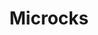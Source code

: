 ---
title: Microcks
categories:
  - cloud
officialPartner: 
  name: Microcks
  url: https://microcks.io/
docs:
  - id: java
    url: https://github.com/microcks/microcks-testcontainers-java
    maintainer: official
    example: |
      ```java
      var microcks = new MicrocksContainer(DockerImageName.parse("quay.io/microcks/microcks-uber:1.8.0"));
      microcks.start();
      ```
    installation: |
      ```xml
      <dependency>
          <groupId>io.github.microcks</groupId>
          <artifactId>microcks-testcontainers</artifactId>
          <version>0.2.8</version>
          <scope>test</scope>
      </dependency>
      ```
  - id: go
    url: https://github.com/microcks/microcks-testcontainers-go
    maintainer: official
    example: |
      ```go
      microcksContainer, err := microcks.RunContainer(ctx, testcontainers.WithImage("quay.io/microcks/microcks-uber:1.8.0"))
      ```
    installation: |
      ```bash
      go get github.com/microcks/microcks-testcontainers-go
      ```
  - id: nodejs
    url: https://github.com/microcks/microcks-testcontainers-node
    maintainer: official
    example: |
      ```javascript
      const microcks = await new MicrocksContainer().start();
      ```
    installation: |
      ```bash
      npm install @microcks/microcks-testcontainers --save-dev
      ```
description: |
  Microcks is an open-source cloud-native platform for mocking and contract-testing all kinds of APIs. It supports REST [OpenAPI](https://www.openapis.org/), [gRPC](https://grpc.io/), [GraphQL](https://graphql.org/), [Async APIs](https://www.asyncapi.com/) and SOAP WebServices.

  Microcks allows you to work in isolation by cutting dependencies; it can also be used for contract-testing the API you're developing.
  
  Read more on [Microcks.io](https://microcks.io).
---